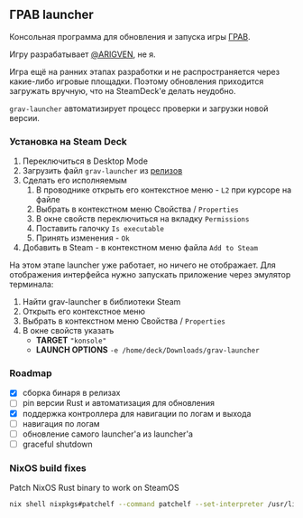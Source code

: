 ## ГРАВ launcher

Консольная программа для обновления и запуска игры [ГРАВ](https://arigven.games/grav/).

Игру разрабатывает [@ARIGVEN](https://github.com/arigven), не я.

Игра ещё на ранних этапах разработки и не распространяется через какие-либо игровые площадки.
Поэтому обновления приходится загружать вручную, что на SteamDeck'e делать неудобно.

`grav-launcher` автоматизирует процесс проверки и загрузки новой версии.

### Установка на Steam Deck

1. Переключиться в Desktop Mode
1. Загрузить файл `grav-launcher` из [релизов](https://github.com/ejiektpobehuk/grav-launcher/releases)
1. Сделать его исполняемым
    1. В проводнике открыть его контекстное меню - `L2` при курсоре на файле
    1. Выбрать в контекстном меню Свойства / `Properties`
    1. В окне свойств переключиться на вкладку `Permissions`
    1. Поставить галочку `Is executable`
    1. Принять изменения - `Ok`
1. Добавить в Steam - в контекстном меню файла `Add to Steam`

На этом этапе launcher уже работает, но ничего не отображает.
Для отображения интерфейса нужно запускать приложение через эмулятор терминала:

1. Найти grav-launcher в библиотеки Steam
1. Открыть его контекстное меню
1. Выбрать в контекстном меню Свойства / `Properties`
1. В окне свойств указать
    - **TARGET** `"konsole"`
    - **LAUNCH OPTIONS** `-e /home/deck/Downloads/grav-launcher`

### Roadmap

- [x] сборка бинаря в релизах
- [ ] pin версии Rust и автоматизация для обновления
- [x] поддержка контроллера для навигации по логам и выхода
- [ ] навигация по логам
- [ ] обновление самого launcher'а из launcher'a
- [ ] graceful shutdown

### NixOS build fixes

Patch NixOS Rust binary to work on SteamOS

```sh
nix shell nixpkgs#patchelf --command patchelf --set-interpreter /usr/lib64/ld-linux-x86-64.so.2 target/release/grav-launcher
```
